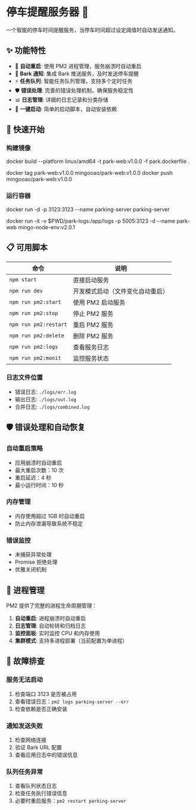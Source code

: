 # 停车提醒服务器 🚗

一个智能的停车时间提醒服务，当停车时间超过设定阈值时自动发送通知。

## ✨ 功能特性

- 🔄 **自动重启**: 使用 PM2 进程管理，服务崩溃时自动重启
- 📱 **Bark 通知**: 集成 Bark 推送服务，及时发送停车提醒
- ⚡ **任务队列**: 智能任务队列管理，支持多个定时任务
- 🛡️ **错误处理**: 完善的错误处理机制，确保服务稳定性
- 📊 **日志管理**: 详细的日志记录和分类存储
- 🚀 **一键启动**: 简单的启动脚本，自动安装依赖

## 🚀 快速开始

### 构建镜像

docker build --platform linux/amd64 -t park-web:v1.0.0 -f park.dockerfile .

docker tag park-web:v1.0.0 mingooao/park-web:v1.0.0
docker push mingooao/park-web:v1.0.0

### 运行容器

docker run -d -p 3123:3123 --name parking-server parking-server

docker run -it -v $PWD/park-logs:/app/logs -p 5005:3123 -d --name park-web mingo-node-env:v2.0.1

## 📋 可用脚本

| 命令                  | 说明                             |
| --------------------- | -------------------------------- |
| `npm start`           | 直接启动服务                     |
| `npm run dev`         | 开发模式启动（文件变化自动重启） |
| `npm run pm2:start`   | 使用 PM2 启动服务                |
| `npm run pm2:stop`    | 停止 PM2 服务                    |
| `npm run pm2:restart` | 重启 PM2 服务                    |
| `npm run pm2:delete`  | 删除 PM2 服务                    |
| `npm run pm2:logs`    | 查看服务日志                     |
| `npm run pm2:monit`   | 监控服务状态                     |

### 日志文件位置

- 错误日志: `./logs/err.log`
- 输出日志: `./logs/out.log`
- 合并日志: `./logs/combined.log`

## 🛡️ 错误处理和自动恢复

### 自动重启策略

- 应用崩溃时自动重启
- 最大重启次数：10 次
- 重启延迟：4 秒
- 最小运行时间：10 秒

### 内存管理

- 内存使用超过 1GB 时自动重启
- 防止内存泄漏导致系统不稳定

### 错误监控

- 未捕获异常处理
- Promise 拒绝处理
- 优雅关闭机制

## 🔄 进程管理

PM2 提供了完整的进程生命周期管理：

1. **自动重启**: 进程崩溃时自动重启
2. **日志管理**: 自动轮转和归档日志
3. **监控面板**: 实时监控 CPU 和内存使用
4. **集群模式**: 支持多进程部署（当前配置为单进程）

## 🚨 故障排查

### 服务无法启动

1. 检查端口 3123 是否被占用
2. 查看错误日志：`pm2 logs parking-server --err`
3. 检查依赖是否正确安装

### 通知发送失败

1. 检查网络连接
2. 验证 Bark URL 配置
3. 查看应用日志中的错误信息

### 队列任务异常

1. 查看队列状态日志
2. 检查任务执行错误信息
3. 必要时重启服务：`pm2 restart parking-server`
